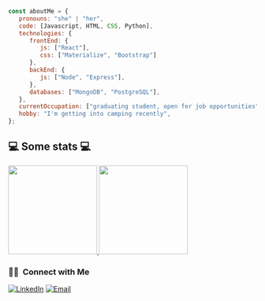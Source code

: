 ```javascript
const aboutMe = {
   pronouns: "she" | "her",
   code: [Javascript, HTML, CSS, Python],
   technologies: {
      frontEnd: {
         js: ["React"],
         css: ["Materialize", "Bootstrap"]
      },
      backEnd: {
         js: ["Node", "Express"],
      },
      databases: ["MongoDB", "PostgreSQL"],
   },
   currentOccupation: ["graduating student, open for job opportunities"],
   hobby: "I'm getting into camping recently",
};
```
<h2>💻 Some stats 💻</h2>

<a href="https://github.com/qingge-yu">
  <img height="180em" src="https://github-readme-stats.vercel.app/api?username=qingge-yu&theme=buefy&show_icons=true" />
  <img height="180em" src="https://github-readme-stats.vercel.app/api/top-langs/?username=qingge-yu&theme=buefy&layout=compact" />
</a>

</br>
<h3> 🤝🏻 &nbsp;Connect with Me </h3>

<p>
<a href="https://www.linkedin.com/in/maggie-yu-se"><img alt="LinkedIn" src="https://img.shields.io/badge/LinkedIn-maggie--yu--se-blue?style=flat-square&logo=linkedin"></a>
<a href="maggieqgg@gmail.com"><img alt="Email" src="https://img.shields.io/badge/Email-maggieqgg@gmail.com-blue?style=flat-square&logo=gmail"></a>
</p>
